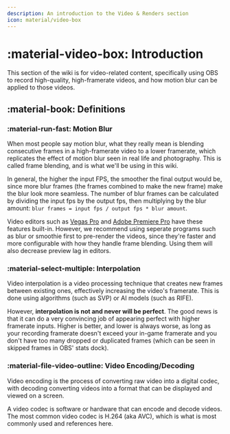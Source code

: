 ```yaml
---
description: An introduction to the Video & Renders section
icon: material/video-box
---
```


# :material-video-box: Introduction

This section of the wiki is for video-related content, specifically using OBS to record high-quality, high-framerate videos, and how motion blur can be applied to those videos.

## :material-book: Definitions

### :material-run-fast: Motion Blur
When most people say motion blur, what they really mean is blending consecutive frames in a high-framerate video to a lower framerate, which replicates the effect of motion blur seen in real life and photography. This is called frame blending, and is what we'll be using in this wiki.

In general, the higher the input FPS, the smoother the final output would be, since more blur frames (the frames combined to make the new frame) make the blur look more seamless. The number of blur frames can be calculated by dividing the input fps by the output fps, then multiplying by the blur amount: `blur frames = input fps / output fps * blur amount`.

Video editors such as [Vegas Pro](/placeholder/) and [Adobe Premiere Pro](/placeholder/) have these features built-in. However, we recommend using seperate programs such as blur or smoothie first to pre-render the videos, since they're faster and more configurable with how they handle frame blending. Using them will also decrease preview lag in editors.

### :material-select-multiple: Interpolation

Video interpolation is a video processing technique that creates new frames between existing ones, effectively increasing the video's framerate. This is done using algorithms (such as SVP) or AI models (such as RIFE).

However, **interpolation is not and never will be perfect**. The good news is that it can do a very convincing job of appearing perfect with higher framerate inputs. Higher is better, and lower is always worse, as long as your recording framerate doesn't exceed your in-game framerate and you don't have too many dropped or duplicated frames (which can be seen in skipped frames in OBS' stats dock).

### :material-file-video-outline: Video Encoding/Decoding

Video encoding is the process of converting raw video into a digital codec, with decoding converting videos into a format that can be displayed and viewed on a screen.

A video codec is software or hardware that can encode and decode videos. The most common video codec is H.264 (aka AVC), which is what is most commonly used and references here.